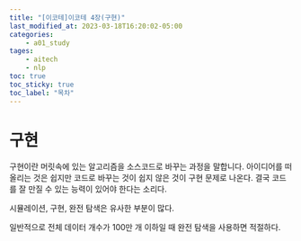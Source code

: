 ```yaml
---
title: "[이코테]이코테 4장(구현)"
last_modified_at: 2023-03-18T16:20:02-05:00
categories:
    - a01_study
tages:
    - aitech
    - nlp
toc: true
toc_sticky: true
toc_label: "목차"
---
```



# 구현

구현이란 머릿속에 있는 알고리즘을 소스코드로 바꾸는 과정을 말합니다.
아이디어를 떠올리는 것은 쉽지만 코드로 바꾸는 것이 쉽지 않은 것이 구현 문제로 나온다. 결국 코드를 잘 만질 수 있는 능력이 있어야 한다는 소리다.

시뮬레이션, 구현, 완전 탐색은 유사한 부분이 많다.

일반적으로 전체 데이터 개수가 100만 개 이하일 때 완전 탐색을 사용하면 적절하다.

